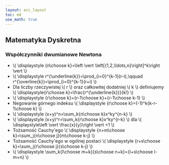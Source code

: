 ```yaml
---
layout: acc_layout
toc: md
use_math: true
---
```


Matematyka Dyskretna
---

### Współczynniki dwumianowe Newtona

* \\( \displaystyle {n\choose k}=\left \vert \left[\{1,2,\ldots,n\}\right]^k\right \vert \\) 
* \\( \displaystyle r^{\underline{k}}=\prod_{i=0}^{k-1}(r-i),\qquad r^{\overline{k}}=\prod_{i=0}^{k-1}(r+i) \\) 
* Dla liczby rzeczywistej \\( r \\) oraz całkowitej dodatniej \\( k \\) definiujemy \\( \displaystyle{r\choose k}=\frac{r^{\underline{k}}}{k!} \\)
* \\( \displaystyle {r\choose k}={r-1\choose k}+{r-1\choose k-1} \\)
* Negowanie górnego indeksu \\( \displaystyle {r\choose k}=(-1)^k{k-r-1\choose k} \\) 
* \\( \displaystyle (x+y)^n=\sum_k{n\choose k}x^ky^{n-k} \\)
* \\( \displaystyle (x+y)^r=\sum_k{r\choose k}x^ky^{r-k} \\) dla \\( \displaystyle\left \vert \frac{x}{y}\right \vert <1 \\)
* Tożsamość Cauchy'ego \\( \displaystyle {n+m\choose k}=\sum_j{n\choose j}{m\choose k-j} \\) 
* Tożsamość Cauchy'ego w ogólnej postaci \\( \displaystyle {r+s\choose k}=\sum_j{r\choose j}{s\choose k-j} \\) 
* \\( \displaystyle \sum_k{l\choose m+k}{s\choose n+k}={l+s\choose l-m+n} \\)